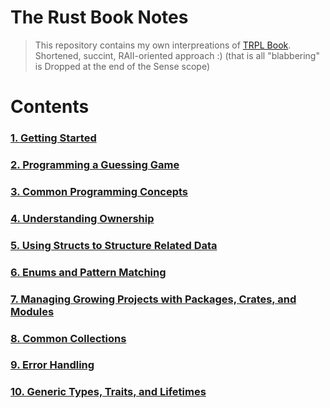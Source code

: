 # The Rust Book Notes

> This repository contains my own interpreations of [TRPL Book](https://doc.rust-lang.org/book/).
> Shortened, succint, RAII-oriented approach :) (that is all "blabbering" is Dropped at the end of the Sense scope)


# Contents
### [1. Getting Started](chapter_1.md)
### [2. Programming a Guessing Game](chapter_2.md)
### [3. Common Programming Concepts](chapter_3/README.md)
### [4. Understanding Ownership](chapter_4/README.md)
### [5. Using Structs to Structure Related Data](chapter_5/README.md)
### [6. Enums and Pattern Matching](chapter_6/README.md)
### [7. Managing Growing Projects with Packages, Crates, and Modules](chapter_7/README.md)
### [8. Common Collections](chapter_8/README.md)
### [9. Error Handling](chapter_9/README.md)
### [10. Generic Types, Traits, and Lifetimes](chapter_10/README.md)

